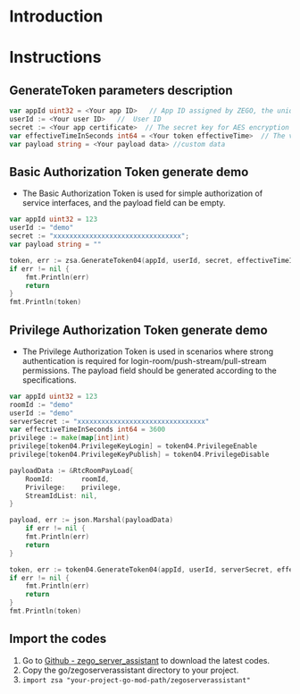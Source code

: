 # Introduction

# Instructions

## GenerateToken parameters description

```go
var appId uint32 = <Your app ID>   // App ID assigned by ZEGO, the unique identifier of user.
userId := <Your user ID>   //  User ID
secret := <Your app certificate>  // The secret key for AES encryption when applying for token.
var effectiveTimeInSeconds int64 = <Your token effectiveTime>  // The validity period of token, unit: second
var payload string = <Your payload data> //custom data
```


## Basic Authorization Token generate demo
- The Basic Authorization Token is used for simple authorization of service interfaces, and the payload field can be empty.

```go
var appId uint32 = 123
userId := "demo"
secret := "xxxxxxxxxxxxxxxxxxxxxxxxxxxxxxxx";
var payload string = ""

token, err := zsa.GenerateToken04(appId, userId, secret, effectiveTimeInSeconds, payload)
if err != nil {
    fmt.Println(err)
    return
}
fmt.Println(token)
```

## Privilege Authorization Token generate demo
- The Privilege Authorization Token is used in scenarios where strong authentication is required for login-room/push-stream/pull-stream permissions. The payload field should be generated according to the specifications.

```go
var appId uint32 = 123
roomId := "demo"
userId := "demo"
serverSecret := "xxxxxxxxxxxxxxxxxxxxxxxxxxxxxxxx"
var effectiveTimeInSeconds int64 = 3600
privilege := make(map[int]int)
privilege[token04.PrivilegeKeyLogin] = token04.PrivilegeEnable
privilege[token04.PrivilegeKeyPublish] = token04.PrivilegeDisable

payloadData := &RtcRoomPayLoad{
    RoomId:       roomId,
    Privilege:    privilege,
    StreamIdList: nil,
}

payload, err := json.Marshal(payloadData)
    if err != nil {
    fmt.Println(err)
    return
}

token, err := token04.GenerateToken04(appId, userId, serverSecret, effectiveTimeInSeconds, string(payload))
if err != nil {
    fmt.Println(err)
    return
}
fmt.Println(token)
```

## Import the codes
1. Go to [Github - zego_server_assistant](https://github.com/ZEGOCLOUD/zego_server_assistant) to download the latest codes.
2. Copy the go/zegoserverassistant directory to your project.
3. `import zsa "your-project-go-mod-path/zegoserverassistant"`